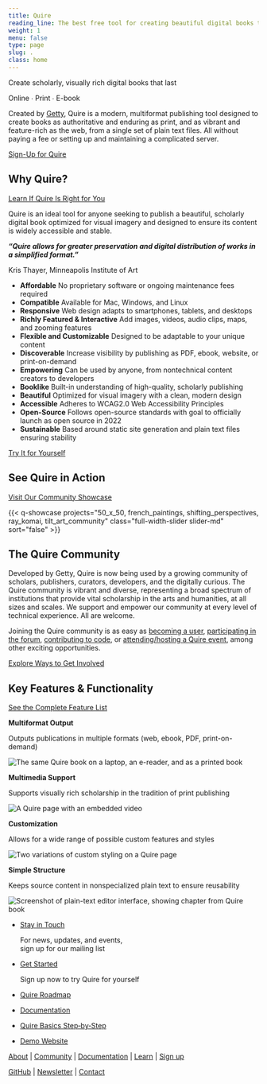 ```yaml
---
title: Quire
reading_line: The best free tool for creating beautiful digital books that last.
weight: 1
menu: false
type: page
slug: .
class: home
---
```


<div class="home-block home-block--first">


<div class="head">

Create scholarly, visually rich digital books that last

</div>
<div class="subhead">

Online ∙ Print ∙ E-book

</div>

Created by [Getty](https://www.getty.edu), Quire is a modern, multiformat publishing tool designed to create books as authoritative and enduring as print, and as vibrant and feature-rich as the web, from a single set of plain text files. All without paying a fee or setting up and maintaining a complicated server.

<div class="action-button">

[Sign-Up for Quire](https://docs.google.com/forms/d/e/1FAIpQLScKOJEq9ivhwizmdazjuhxBII-s-5SUsnerWmyF8VteeeRBhA/viewform)

</div>

</div>
<div class="home-block">
<div class="home-block__header">

## Why Quire?

<div class="more-link">

[Learn If Quire Is Right for You](/documentation/implementation/)

</div>
</div>
<div class="home-block__body">

Quire is an ideal tool for anyone seeking to publish a beautiful, scholarly digital book optimized for visual imagery and designed to ensure its content is widely accessible and stable.

<div class="home-block__quote">

***“Quire allows for greater preservation and digital distribution of works in a simplified format.”***

Kris Thayer, Minneapolis Institute of Art

</div>
<div class="feature-list two-column">

- **Affordable** No proprietary software or ongoing maintenance fees required
- **Compatible** Available for Mac, Windows, and Linux
- **Responsive** Web design adapts to smartphones, tablets, and desktops
- **Richly Featured & Interactive**  Add images, videos, audio clips, maps, and zooming features
- **Flexible and Customizable** Designed to be adaptable to your unique content
- **Discoverable** Increase visibility by publishing as PDF, ebook, website, or print-on-demand
- **Empowering** Can be used by anyone, from nontechnical content creators to developers
- **Booklike** Built-in understanding of high-quality, scholarly publishing
- **Beautiful** Optimized for visual imagery with a clean, modern design
- **Accessible** Adheres to WCAG2.0 Web Accessibility Principles
- **Open-Source** Follows open-source standards with goal to officially launch as open source in 2022
- **Sustainable** Based around static site generation and plain text files ensuring stability

</div>

<div class="action-button">

[Try It for Yourself](https://docs.google.com/forms/d/e/1FAIpQLScKOJEq9ivhwizmdazjuhxBII-s-5SUsnerWmyF8VteeeRBhA/viewform)

</div>

</div>
</div>
<div class="home-block">

<div class="home-block__header">

## See Quire in Action

<div class="more-link">

[Visit Our Community Showcase](/community/community-showcase/)

</div>
</div>

{{< q-showcase projects="50_x_50, french_paintings, shifting_perspectives, ray_komai, tilt_art_community" class="full-width-slider slider-md" sort="false" >}}

</div>

<div class="home-block">
<div class="home-block__header">

## The Quire Community

</div>
<div class="home-block__body">

Developed by Getty, Quire is now being used by a growing community of scholars, publishers, curators, developers, and the digitally curious. The Quire community is vibrant and diverse, representing a broad spectrum of institutions that provide vital scholarship in the arts and humanities, at all sizes and scales. We support and empower our community at every level of technical experience. All are welcome.

Joining the Quire community is as easy as [becoming a user](https://docs.google.com/forms/d/e/1FAIpQLScKOJEq9ivhwizmdazjuhxBII-s-5SUsnerWmyF8VteeeRBhA/viewform), [participating in the forum](https://github.com/thegetty/quire/discussions), [contributing to code](https://github.com/thegetty/quire/blob/master/CONTRIBUTING.md), or [attending/hosting a Quire event](/community/news-events/), among other exciting opportunities.

<div class="action-button">

[Explore Ways to Get Involved](/community/join-us/)

</div>

</div>
</div>

<div class="home-block">
<div class="home-block__header">

## Key Features & Functionality

<div class="more-link">

[See the Complete Feature List](/about/quire/#features--functionality)

</div>
</div>
<div class="home-block__body">

<div class="image-list">

**Multiformat Output**

Outputs publications in multiple formats (web, ebook, PDF, print-on-demand)

![The same Quire book on a laptop, an e-reader, and as a printed book](/img/screenshots/multiformat.jpg)

</div>

<div class="image-list">

**Multimedia Support**

Supports visually rich scholarship in the tradition of print publishing

![A Quire page with an embedded video](/img/screenshots/video-embeds.jpg)

</div>

<div class="image-list">

**Customization**

Allows for a wide range of possible custom features and styles

![Two variations of custom styling on a Quire page](/img/screenshots/custom-styles.jpg)

</div>

<div class="image-list">

**Simple Structure**

Keeps source content in nonspecialized plain text to ensure reusability

![Screenshot of plain-text editor interface, showing chapter from Quire book](/img/screenshots/plain-text.jpg)

</div>

</div>

<div class="home-block">

- [Stay in Touch](https://newsletters.getty.edu/h/t/3482055B10CD0F24)

  For news, updates, and events, <br />sign up for our mailing list

- [Get Started ](https://docs.google.com/forms/d/e/1FAIpQLScKOJEq9ivhwizmdazjuhxBII-s-5SUsnerWmyF8VteeeRBhA/viewform)

  Sign up now to try Quire for yourself <br />


- [Quire Roadmap](/about/roadmap/)
- [Documentation](/documentation/getting-started/)
- [Quire Basics Step‑by‑Step](/learn/tutorial/)
- [Demo Website](https://thegetty.github.io/quire-starter/)


</div>

<div class="cover-footer">

[About](/about/) | [Community](/community/) | [Documentation](/documentation/) | [Learn](/learn/) | [Sign up](https://docs.google.com/forms/d/e/1FAIpQLScKOJEq9ivhwizmdazjuhxBII-s-5SUsnerWmyF8VteeeRBhA/viewform)

[GitHub](https://github.com/thegetty/quire/) | [Newsletter](https://newsletters.getty.edu/h/t/3482055B10CD0F24) | [Contact](mailto:quire@getty.edu)

</div>
